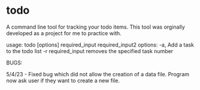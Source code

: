 # todo
A command line tool for tracking your todo items.
This tool was orginally developed as a project for me to practice with.

usage: todo [options] required_input required_input2
  options:
    -a,                      Add a task to the todo list
    -r required_input        removes the specified task number

BUGS:

5/4/23 - Fixed bug which did not allow the creation of a data file. Program now ask user if they want to create a new file.
